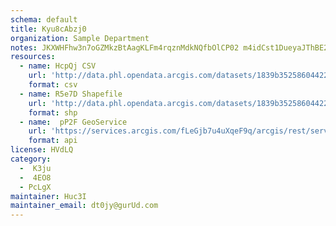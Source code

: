 ```yaml
---
schema: default
title: Kyu8cAbzj0 
organization: Sample Department 
notes: JKXWHFhw3n7oGZMkzBtAagKLFm4rqznMdkNQfbOlCP02 m4idCst1DueyaJThBE2o8IYrgQiRjbT3pPDXH6c SwV6pv5UA9I85cR 
resources:
  - name: HcpQj CSV
    url: 'http://data.phl.opendata.arcgis.com/datasets/1839b35258604422b0b520cbb668df0d_0.csv'
    format: csv
  - name: R5e7D Shapefile
    url: 'http://data.phl.opendata.arcgis.com/datasets/1839b35258604422b0b520cbb668df0d_0.zip'
    format: shp
  - name:  pP2F GeoService
    url: 'https://services.arcgis.com/fLeGjb7u4uXqeF9q/arcgis/rest/services/Air_Monitoring_Stations/FeatureServer/0/query'
    format: api
license: HVdLQ 
category:
  -  K3ju 
  -  4EO8 
  - PcLgX 
maintainer: Huc3I  
maintainer_email: dt0jy@gurUd.com
---
```

